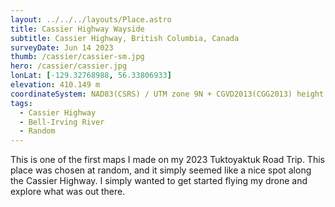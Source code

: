 ```yaml
---
layout: ../../../layouts/Place.astro
title: Cassier Highway Wayside
subtitle: Cassier Highway, British Columbia, Canada
surveyDate: Jun 14 2023
thumb: /cassier/cassier-sm.jpg
hero: /cassier/cassier.jpg
lonLat: [-129.32768988, 56.33806933]
elevation: 410.149 m
coordinateSystem: NAD83(CSRS) / UTM zone 9N + CGVD2013(CGG2013) height
tags:
  - Cassier Highway
  - Bell-Irving River
  - Random
---
```


This is one of the first maps I made on my 2023 Tuktoyaktuk Road Trip. This place was chosen at random, and it simply seemed like a nice spot along the Cassier Highway. I simply wanted to get started flying my drone and explore what was out there.
